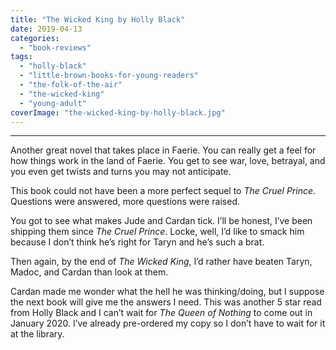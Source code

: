 ```yaml
---
title: "The Wicked King by Holly Black"
date: 2019-04-13
categories: 
  - "book-reviews"
tags: 
  - "holly-black"
  - "little-brown-books-for-young-readers"
  - "the-folk-of-the-air"
  - "the-wicked-king"
  - "young-adult"
coverImage: "the-wicked-king-by-holly-black.jpg"
---
```


* * *

Another great novel that takes place in Faerie. You can really get a feel for how things work in the land of Faerie. You get to see war, love, betrayal, and you even get twists and turns you may not anticipate.

This book could not have been a more perfect sequel to _The Cruel Prince_. Questions were answered, more questions were raised.

You got to see what makes Jude and Cardan tick. I’ll be honest, I’ve been shipping them since _The Cruel Prince_. Locke, well, I’d like to smack him because I don’t think he’s right for Taryn and he’s such a brat.

Then again, by the end of _The Wicked King_, I’d rather have beaten Taryn, Madoc, and Cardan than look at them.

Cardan made me wonder what the hell he was thinking/doing, but I suppose the next book will give me the answers I need. This was another 5 star read from Holly Black and I can’t wait for _The Queen of Nothing_ to come out in January 2020. I’ve already pre-ordered my copy so I don’t have to wait for it at the library.
